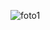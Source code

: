 ![foto1](https://user-images.githubusercontent.com/96843649/213950471-36a65061-f6df-49c3-9a93-d037044265ae.png)

